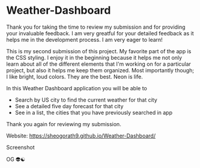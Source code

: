 # Weather-Dashboard

Thank you for taking the time to review my submission and for providing your invaluable feedback. I am very greatful for your detailed feedback as it helps me in the development process. I am very eager to learn! 

This is my second submission of this project. My favorite part of the app is the CSS styling. I enjoy it in the beginning because it helps me not only learn about all of the different elements that I'm working on for a particular project, but also it helps me keep them organized. Most importantly though; I like bright, loud colors. They are the best. Neon is life. 

In this Weather Dashboard application you will be able to

* Search by US city to find the current weather for that city
* See a detailed five day forecast for that city
* See in a list, the cities that you have previously searched in app

Thank you again for reviewing my submission. 

Website: https://sheogorath9.github.io/Weather-Dashboard/



Screenshot 

OG 👽☯️